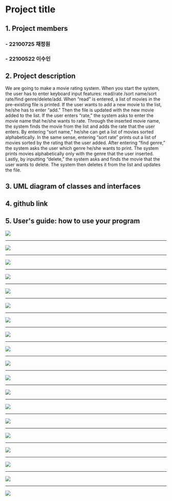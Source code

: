 # **Project title**

## 1. Project members
### - 22100725 채정원
### - 22100522 이수인
## 2. Project description
We are going to make a movie rating system. 
When you start the system, the user has to enter keyboard input features: read/rate /sort name/sort rate/find genre/delete/add. 
When “read” is entered, a list of movies in the pre-existing file is printed. If the user wants to add a new movie to the list, he/she has to enter “add.” 
Then the file is updated with the new movie added to the list. If the user enters “rate,” the system asks to enter the movie name that he/she wants to rate.
Through the inserted movie name, the system finds the movie from the list and adds the rate that the user enters. 
By entering “sort name,” he/she can get a list of movies sorted alphabetically. 
In the same sense, entering “sort rate” prints out a list of movies sorted by the rating that the user added. 
After entering “find genre,” the system asks the user which genre he/she wants to print. The system prints movies alphabetically only with the genre that the user inserted.
Lastly, by inputting “delete,” the system asks and finds the movie that the user wants to delete. The system then deletes it from the list and updates the file.

## 3. UML diagram of classes and interfaces


## 4. github link

## 5. User's guide: how to use your program
<img src="[https://github.com/SuinLee10/MovieRatingJava/blob/master/UserGuid/%EC%8A%AC%EB%9D%BC%EC%9D%B4%EB%93%9C1.jpeg](https://github.com/jungwonchae/MovieRatingJava/blob/main/MovieRatingProject/UserGuide/슬라이드1.jpeg)"><br>
<hr>
<img src="https://github.com/SuinLee10/MovieRatingJava/blob/master/UserGuid/%EC%8A%AC%EB%9D%BC%EC%9D%B4%EB%93%9C2.jpeg"><br>
<hr>
<img src="https://github.com/SuinLee10/MovieRatingJava/blob/master/UserGuid/%EC%8A%AC%EB%9D%BC%EC%9D%B4%EB%93%9C3.jpeg"><br>
<hr>
<img src="https://github.com/SuinLee10/MovieRatingJava/blob/master/UserGuid/%EC%8A%AC%EB%9D%BC%EC%9D%B4%EB%93%9C4.jpeg"><br>
<hr>
<img src="https://github.com/SuinLee10/MovieRatingJava/blob/master/UserGuid/%EC%8A%AC%EB%9D%BC%EC%9D%B4%EB%93%9C5.jpeg"><br>
<hr>
<img src="https://github.com/SuinLee10/MovieRatingJava/blob/master/UserGuid/%EC%8A%AC%EB%9D%BC%EC%9D%B4%EB%93%9C6.jpeg"><br>
<hr>
<img src="https://github.com/SuinLee10/MovieRatingJava/blob/master/UserGuid/%EC%8A%AC%EB%9D%BC%EC%9D%B4%EB%93%9C7.jpeg"><br>
<hr>
<img src="https://github.com/SuinLee10/MovieRatingJava/blob/master/UserGuid/%EC%8A%AC%EB%9D%BC%EC%9D%B4%EB%93%9C8.jpeg"><br>
<hr>
<img src="https://github.com/SuinLee10/MovieRatingJava/blob/master/UserGuid/%EC%8A%AC%EB%9D%BC%EC%9D%B4%EB%93%9C9.jpeg"><br>
<hr>
<img src="https://github.com/SuinLee10/MovieRatingJava/blob/master/UserGuid/%EC%8A%AC%EB%9D%BC%EC%9D%B4%EB%93%9C10.jpeg"><br>
<hr>
<img src="https://github.com/SuinLee10/MovieRatingJava/blob/master/UserGuid/%EC%8A%AC%EB%9D%BC%EC%9D%B4%EB%93%9C11.jpeg"><br>
<hr>
<img src="https://github.com/SuinLee10/MovieRatingJava/blob/master/UserGuid/%EC%8A%AC%EB%9D%BC%EC%9D%B4%EB%93%9C12.jpeg"><br>
<hr>
<img src="https://github.com/SuinLee10/MovieRatingJava/blob/master/UserGuid/%EC%8A%AC%EB%9D%BC%EC%9D%B4%EB%93%9C13.jpeg"><br>
<hr>
<img src="https://github.com/SuinLee10/MovieRatingJava/blob/master/UserGuid/%EC%8A%AC%EB%9D%BC%EC%9D%B4%EB%93%9C14.jpeg"><br>
<hr>
<img src="https://github.com/SuinLee10/MovieRatingJava/blob/master/UserGuid/%EC%8A%AC%EB%9D%BC%EC%9D%B4%EB%93%9C15.jpeg"><br>
<hr>
<img src="https://github.com/SuinLee10/MovieRatingJava/blob/master/UserGuid/%EC%8A%AC%EB%9D%BC%EC%9D%B4%EB%93%9C16.jpeg"><br>
<hr>
<img src="https://github.com/SuinLee10/MovieRatingJava/blob/master/UserGuid/%EC%8A%AC%EB%9D%BC%EC%9D%B4%EB%93%9C17.jpeg"><br>
<hr>
<img src="https://github.com/SuinLee10/MovieRatingJava/blob/master/UserGuid/%EC%8A%AC%EB%9D%BC%EC%9D%B4%EB%93%9C18.jpeg"><br>
<hr>
<img src="https://github.com/SuinLee10/MovieRatingJava/blob/master/UserGuid/%EC%8A%AC%EB%9D%BC%EC%9D%B4%EB%93%9C19.jpeg"><br>

